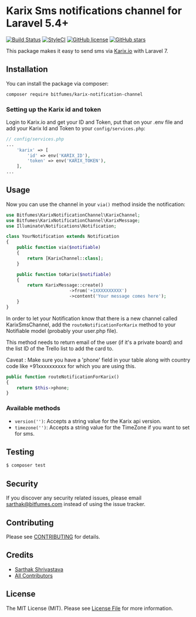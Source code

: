 # Karix Sms notifications channel for Laravel 5.4+

[![Build Status](https://travis-ci.org/s-sarthak/Laravel-Notification-Channel-Karix.svg?branch=master)](https://travis-ci.org/s-sarthak/Laravel-Notification-Channel-Karix)
[![StyleCI](https://github.styleci.io/repos/143913511/shield?branch=master)](https://github.styleci.io/repos/143913511)
[![GitHub license](https://img.shields.io/github/license/s-sarthak/Laravel-Notification-Channel-Karix.svg)](https://github.com/s-sarthak/Laravel-Notification-Channel-Karix/blob/master/LICENSE.md)
[![GitHub stars](https://img.shields.io/github/stars/s-sarthak/Laravel-Notification-Channel-Karix.svg)](https://github.com/s-sarthak/Laravel-Notification-Channel-Karix/stargazers)

This package makes it easy to send sms via [Karix.io](karix.io) with Laravel 7.

## Installation

You can install the package via composer:

```bash
composer require bitfumes/karix-notification-channel
```

### Setting up the Karix id and token

Login to Karix.io and get your ID and Token, put that on your .env file and
add your Karix Id and Token to your `config/services.php`:

```php
// config/services.php
...
    'karix' => [
        'id' => env('KARIX_ID'),
        'token' => env('KARIX_TOKEN'),
    ],
...
```

## Usage

Now you can use the channel in your `via()` method inside the notification:

```php
use Bitfumes\KarixNotificationChannel\KarixChannel;
use Bitfumes\KarixNotificationChannel\KarixMessage;
use Illuminate\Notifications\Notification;

class YourNotification extends Notification
{
    public function via($notifiable)
    {
        return [KarixChannel::class];
    }

    public function toKarix($notifiable)
    {
        return KarixMessage::create()
                        ->from('+1XXXXXXXXXX')
                        ->content('Your message comes here');
    }
}
```

In order to let your Notification know that there is a new channel called KarixSmsChannel, add the `routeNotificationForKarix` method to your Notifiable model (probably your user.php file).

This method needs to return email of the user (if it's a private board) and the list ID of the Trello list to add the card to.

Caveat : Make sure you have a 'phone' field in your table along with country code like +91xxxxxxxxxx for which you are using this.

```php
public function routeNotificationForKarix()
{
    return $this->phone;
}
```

### Available methods

- `version('')`: Accepts a string value for the Karix api version.
- `timezone('')`: Accepts a string value for the TimeZone if you want to set for sms.

## Testing

```bash
$ composer test
```

## Security

If you discover any security related issues, please email sarthak@bitfumes.com instead of using the issue tracker.

## Contributing

Please see [CONTRIBUTING](CONTRIBUTING.md) for details.

## Credits

- [Sarthak Shrivastava](https://github.com/s-sarthak)
- [All Contributors](../../contributors)

## License

The MIT License (MIT). Please see [License File](LICENSE.md) for more information.
